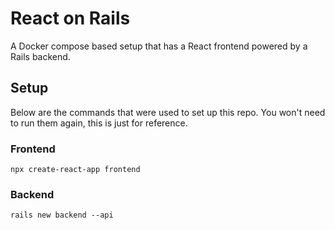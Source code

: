 # React on Rails

A Docker compose based setup that has a React frontend powered by a Rails backend.

## Setup

Below are the commands that were used to set up this repo. You won't need to run them again, this is just for reference.

### Frontend

```
npx create-react-app frontend
```

### Backend

```
rails new backend --api
```
